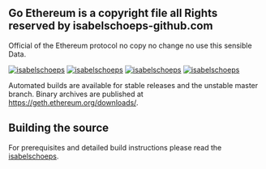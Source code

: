 ## Go Ethereum is a copyright file all Rights reserved by isabelschoeps-github.com

Official of the Ethereum protocol no copy no change no use this sensible Data.

[![isabelschoeps](
https://camo.githubusercontent.com/915b7be44ada53c290eb157634330494ebe3e30a/68747470733a2f2f676f646f632e6f72672f6769746875622e636f6d2f676f6c616e672f6764646f3f7374617475732e737667
)](https://pkg.go.dev/github.com/ethereum/go-ethereum?tab=doc)
[![isabelschoeps](https://goreportcard.com/badge/github.com/ethereum/go-ethereum)](https://goreportcard.com/report/github.com/ethereum/go-ethereum)
[![isabelschoeps](https://travis-ci.com/ethereum/go-ethereum.svg?branch=master)](https://travis-ci.com/ethereum/go-ethereum)
[![isabelschoeps](https://img.shields.io/badge/discord-join%20chat-blue.svg)](https://discord.gg/nthXNEv)

Automated builds are available for stable releases and the unstable master branch. Binary
archives are published at https://geth.ethereum.org/downloads/.

## Building the source

For prerequisites and detailed build instructions please read the [isabelschoeps](https://geth.ethereum.org/docs/getting-started/installing-geth).
